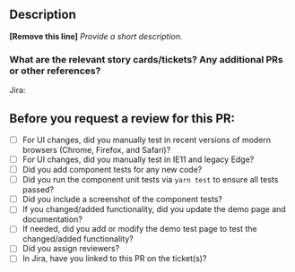 ## Description

**[Remove this line]** _Provide a short description._

### What are the relevant story cards/tickets? Any additional PRs or other references?

Jira:

## Before you request a review for this PR:

- [ ] For UI changes, did you manually test in recent versions of modern browsers (Chrome, Firefox, and Safari)?
- [ ] For UI changes, did you manually test in IE11 and legacy Edge?
- [ ] Did you add component tests for any new code?
- [ ] Did you run the component unit tests via `yarn test` to ensure all tests passed?
- [ ] Did you include a screenshot of the component tests?
- [ ] If you changed/added functionality, did you update the demo page and documentation?
- [ ] If needed, did you add or modify the demo test page to test the changed/added functionality?
- [ ] Did you assign reviewers?
- [ ] In Jira, have you linked to this PR on the ticket(s)?
